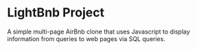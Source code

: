 # LightBnb Project

A simple multi-page AirBnb clone that uses Javascript to display information from queries to web pages via SQL queries.

